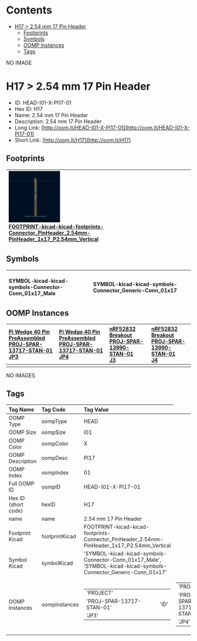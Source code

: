 



Contents
========

* [H17 > 2.54 mm 17 Pin Header](#h17--254-mm-17-pin-header)
	* [Footprints](#footprints)
	* [Symbols](#symbols)
	* [OOMP Instances](#oomp-instances)
	* [Tags](#tags)
  
NO IMAGE  
# H17 > 2.54 mm 17 Pin Header

- ID: HEAD-I01-X-PI17-01
- Hex ID: H17
- Name: 2.54 mm 17 Pin Header
- Description: 2.54 mm 17 Pin Header
- Long Link: [http://oom.lt/HEAD-I01-X-PI17-01](http://oom.lt/HEAD-I01-X-PI17-01)
- Short Link: [http://oom.lt/H17](http://oom.lt/H17)

## Footprints
  

|[![](https://raw.githubusercontent.com/oomlout/oomlout_OOMP_eda_V2/main/FOOTPRINT/kicad/kicad-footprints/Connector_PinHeader_2.54mm/PinHeader_1x17_P2.54mm_Vertical/image_140.png)<br>FOOTPRINT-kicad-kicad-footprints-Connector_PinHeader_2.54mm-PinHeader_1x17_P2.54mm_Vertical](https://github.com/oomlout/oomlout_OOMP_eda_V2/tree/main/FOOTPRINT/kicad/kicad-footprints/Connector_PinHeader_2.54mm/PinHeader_1x17_P2.54mm_Vertical/)||||
| :--- | :--- | :--- | :--- |

## Symbols
  

|![]()<br>SYMBOL-kicad-kicad-symbols-Connector-Conn_01x17_Male|![]()<br>SYMBOL-kicad-kicad-symbols-Connector_Generic-Conn_01x17|||
| :--- | :--- | :--- | :--- |

## OOMP Instances
  

|[Pi Wedge 40 Pin PreAssembled<br>PROJ-SPAR-13717-STAN-01<br>JP3](https://github.com/oomlout/oomlout_OOMP_projects_V2/tree/main/PROJ/SPAR/13717/STAN/01/)|[Pi Wedge 40 Pin PreAssembled<br>PROJ-SPAR-13717-STAN-01<br>JP4](https://github.com/oomlout/oomlout_OOMP_projects_V2/tree/main/PROJ/SPAR/13717/STAN/01/)|[nRF52832 Breakout<br>PROJ-SPAR-13990-STAN-01<br>J3](https://github.com/oomlout/oomlout_OOMP_projects_V2/tree/main/PROJ/SPAR/13990/STAN/01/)|[nRF52832 Breakout<br>PROJ-SPAR-13990-STAN-01<br>J4](https://github.com/oomlout/oomlout_OOMP_projects_V2/tree/main/PROJ/SPAR/13990/STAN/01/)|
| :--- | :--- | :--- | :--- |
|||||
  
NO IMAGES  
## Tags
  

|Tag Name|Tag Code|Tag Value|
| :--- | :--- | :--- |
|OOMP Type|oompType|HEAD|
|OOMP Size|oompSize|I01|
|OOMP Color|oompColor|X|
|OOMP Description|oompDesc|PI17|
|OOMP Index|oompIndex|01|
|Full OOMP ID|oompID|HEAD-I01-X-PI17-01|
|Hex ID (short code)|hexID|H17|
|name|name|2.54 mm 17 Pin Header|
|Footprint Kicad|footprintKicad|FOOTPRINT-kicad-kicad-footprints-Connector_PinHeader_2.54mm-PinHeader_1x17_P2.54mm_Vertical|
|Symbol Kicad|symbolKicad|'SYMBOL-kicad-kicad-symbols-Connector-Conn_01x17_Male', 'SYMBOL-kicad-kicad-symbols-Connector_Generic-Conn_01x17'|
|OOMP Instances|oompInstances|<table><tr><td>'PROJECT'</td></tr><tr><td> 'PROJ-SPAR-13717-STAN-01'</td><td> 'ID'</td></tr><tr><td> 'JP3'</td></tr></table></td><td> <table><tr><td>'PROJECT'</td></tr><tr><td> 'PROJ-SPAR-13717-STAN-01'</td><td> 'ID'</td></tr><tr><td> 'JP4'</td></tr></table></td><td> <table><tr><td>'PROJECT'</td></tr><tr><td> 'PROJ-SPAR-13990-STAN-01'</td><td> 'ID'</td></tr><tr><td> 'J3'</td></tr></table></td><td> <table><tr><td>'PROJECT'</td></tr><tr><td> 'PROJ-SPAR-13990-STAN-01'</td><td> 'ID'</td></tr><tr><td> 'J4'</td></tr></table>|
||||
